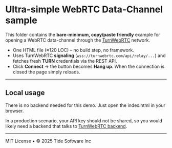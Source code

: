 # Ultra-simple WebRTC Data-Channel sample

This folder contains the **bare-minimum, copy/paste friendly** example for
opening a WebRTC data-channel through the
[TurnWebRTC](https://turnwebrtc.com) network.

* One HTML file (≈120 LOC) – no build step, no framework.
* Uses TurnWebRTC **signaling** (`wss://turnwebrtc.com/api/relay/...`) and
  fetches fresh **TURN** credentials via the REST API.
* Click **Connect** → the button becomes **Hang up**.  When the connection is
  closed the page simply reloads.

---

## Local usage

There is no backend needed for this demo. Just open the index.html in your browser. 

In a production scenario, your API key should not be shared, so you would likely need a backend that talks to [TurnWebRTC backend](https://turnwebrtc.com/api-docs)</a>.

---

MIT License • © 2025 Tide Software Inc

